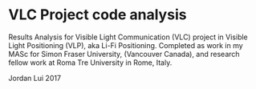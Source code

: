 # VLC Project code analysis
Results Analysis for Visible Light Communication (VLC) project in Visible Light Positioning (VLP), aka Li-Fi Positioning.
Completed as work in my MASc for Simon Fraser University, (Vancouver Canada), and research fellow work at Roma Tre University in Rome, Italy.

Jordan Lui 2017

